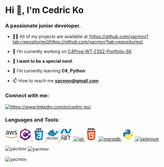 <!-- https://rahuldkjain.github.io/gh-profile-readme-generator/  -->

<h1 align="left">Hi 👋, I'm Cedric Ko</h1>
<h3 align="left">A passionate junior developer.</h3>

- 👨‍💻 All of my projects are available at [https://github.com/yacmov?tab=repositories](https://github.com/yacmov?tab=repositories)

- 🔭 I’m currently working on [C4Prog-WT-23S2-Portfolio-SK](https://github.com/yacmov/C4Prog-WT-23S2-Portfolio-SK)

<!--
- 🔭 I’m currently working on [TAFE_ICT40120_Assessment03](https://github.com/yacmov/TAFE_ICT40120_Assessment03)
-->

- 💬 **I want to be a special nerd.**

- 🌱 I’m currently learning **C#, Python**

- 📫 How to reach me **yacmov@gmail.com**

<h3 align="left">Connect with me:</h3>

<p align="left">
<a href="https://www.linkedin.com/in/cedric-ko/" target="blank"><img align="center" src="https://raw.githubusercontent.com/rahuldkjain/github-profile-readme-generator/master/src/images/icons/Social/linked-in-alt.svg" alt="https://www.linkedin.com/in/cedric-ko/" height="30" width="40" /></a>
</p>

<h3 align="left">Languages and Tools:</h3>
<p align="left"> <a href="https://aws.amazon.com" target="_blank" rel="noreferrer"> <img src="https://raw.githubusercontent.com/devicons/devicon/master/icons/amazonwebservices/amazonwebservices-original-wordmark.svg" alt="aws" width="40" height="40"/> </a> <a href="https://www.w3schools.com/cs/" target="_blank" rel="noreferrer"> <img src="https://raw.githubusercontent.com/devicons/devicon/master/icons/csharp/csharp-original.svg" alt="csharp" width="40" height="40"/> </a> <a href="https://www.w3schools.com/css/" target="_blank" rel="noreferrer"> <img src="https://raw.githubusercontent.com/devicons/devicon/master/icons/css3/css3-original-wordmark.svg" alt="css3" width="40" height="40"/> </a> <a href="https://www.docker.com/" target="_blank" rel="noreferrer"> <img src="https://raw.githubusercontent.com/devicons/devicon/master/icons/docker/docker-original-wordmark.svg" alt="docker" width="40" height="40"/> </a> <a href="https://dotnet.microsoft.com/" target="_blank" rel="noreferrer"> <img src="https://raw.githubusercontent.com/devicons/devicon/master/icons/dot-net/dot-net-original-wordmark.svg" alt="dotnet" width="40" height="40"/> </a> <a href="https://git-scm.com/" target="_blank" rel="noreferrer"> <img src="https://www.vectorlogo.zone/logos/git-scm/git-scm-icon.svg" alt="git" width="40" height="40"/> </a> <a href="https://www.w3.org/html/" target="_blank" rel="noreferrer"> <img src="https://raw.githubusercontent.com/devicons/devicon/master/icons/html5/html5-original-wordmark.svg" alt="html5" width="40" height="40"/> </a> <a href="https://mariadb.org/" target="_blank" rel="noreferrer"> <img src="https://www.vectorlogo.zone/logos/mariadb/mariadb-icon.svg" alt="mariadb" width="40" height="40"/> </a> <a href="https://www.python.org" target="_blank" rel="noreferrer"> <img src="https://raw.githubusercontent.com/devicons/devicon/master/icons/python/python-original.svg" alt="python" width="40" height="40"/> </a> <a href="https://www.selenium.dev" target="_blank" rel="noreferrer"> <img src="https://raw.githubusercontent.com/detain/svg-logos/780f25886640cef088af994181646db2f6b1a3f8/svg/selenium-logo.svg" alt="selenium" width="40" height="40"/> </a> </p>

<p><img align="left" src="https://github-readme-stats.vercel.app/api/top-langs?username=yacmov&show_icons=true&locale=en&layout=compact" alt="yacmov" /></p>

<p>&nbsp;<img align="center" src="https://github-readme-stats.vercel.app/api?username=yacmov&show_icons=true&locale=en" alt="yacmov" /></p>

<p><img align="center" src="https://github-readme-streak-stats.herokuapp.com/?user=yacmov&" alt="yacmov" /></p>
